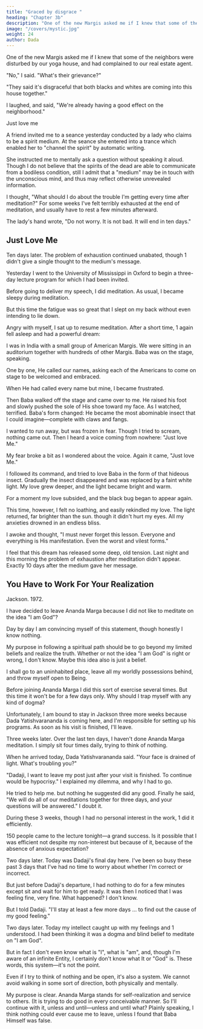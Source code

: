 ```yaml
---
title: "Graced by disgrace "
heading: "Chapter 3b"
description: "One of the new Margis asked me if I knew that some of the neighbors were disturbed by our yoga house, and had complained to our real estate agent"
image: "/covers/mystic.jpg"
weight: 24
author: Dada
---
```



One of the new Margis asked me if I knew that some of the neighbors were disturbed by our yoga house, and had complained to our real estate agent. 

"No," I said. "What's their grievance?" 

"They said it's disgraceful that both blacks and whites are coming into this 
house together." 

I laughed, and said, "We're already having a good effect on the neighborhood." 

Just love me 

A friend invited me to a seance yesterday conducted by a lady who claims  to be a spirit medium. At the seance she entered into a trance which enabled her  to "channel the spirit" by automatic writing. 

She instructed me to mentally ask a question without speaking it aloud. Though I do not believe that the spirits of 
the dead are able to communicate from a bodiless condition, still I admit that a 
"medium" may be in touch with the unconscious mind, and thus may reflect 
otherwise unrevealed information. 

I thought, "What should I do about the trouble I'm getting every time after 
meditation?" For some weeks I've felt terribly exhausted at the end of 
meditation, and usually have to rest a few minutes afterward. 

The lady's hand wrote, "Do not worry. It is not bad. It will end in ten days." 



## Just Love Me 

Ten days later. The problem of exhaustion continued unabated, though 1 didn't give a single thought to the medium's message. 

Yesterday I went to the University of Mississippi in Oxford to begin a three-day lecture program for which I had been invited. 

Before going to deliver my speech, I did meditation. As usual, I became sleepy during meditation. 

But this time the fatigue was so great that I slept on my back without even intending to lie down. 

Angry with myself, I sat up to resume meditation. After a short time, 1 again fell asleep and had a powerful dream: 

I was in India with a small group of American Margis. We were sitting in  an auditorium together with hundreds of other Margis. Baba was on the stage, speaking. 

One by one, He called our names, asking each of the Americans to come on stage to be welcomed and embraced. 

When He had called every name but mine, I became frustrated. 

Then Baba walked off the stage and came over to me. He raised his foot and slowly  pushed the sole of His shoe toward my face. As I watched, terrified. Baba's form changed: He became the most abominable insect that I could imagine—complete with claws and fangs. 

I wanted to run away, but was frozen in fear. Though I tried to scream, nothing came out. Then I heard a voice coming from nowhere: "Just love Me." 

My fear broke a bit as I wondered about the voice. Again it came, "Just love Me." 

I followed its command, and tried to love Baba in the form of that hideous insect. Gradually the insect disappeared and was replaced by a faint 
white light. My love grew deeper, and the light became bright and warm. 

For a moment my love subsided, and the black bug began to appear again.

This time, however, I felt no loathing, and easily rekindled my love. The light returned, far brighter than the sun. though it didn't hurt my eyes. All my anxieties drowned in an endless bliss. 

I awoke and thought, "I must never forget this lesson. Everyone and everything is His manifestation. Even the worst and vilest forms." 

I feel that this dream has released some deep, old tension. Last night and this morning the problem of exhaustion after meditation didn't appear. Exactly 10 days after the medium gave her message. 


## You Have to Work For Your Realization 

<!-- The plan to leave Ananda Marga  -->

Jackson. 1972. 

I have decided to leave Ananda Marga because I did not like to meditate on the idea "I am God"? 

Day by day I am convincing myself of this statement, though honestly I know nothing. 

My purpose in following a spiritual path should be to go beyond my  limited beliefs and realize the truth. Whether or not the idea "I am God" is right or wrong, I don't know. Maybe this idea also is just a belief. 

I shall go to an uninhabited place, leave all my worldly possessions behind, and throw myself open to Being. 

Before joining Ananda Marga I did this sort of exercise several times. But this time it won't be for a few days only. Why 
should I trap myself with any kind of dogma? 

Unfortunately, I am bound to stay in Jackson three more weeks because Dada Yatishvarananda is coming here, and I'm responsible for setting up his 
programs. As soon as his visit is finished, I'll leave. 

Three weeks later. Over the last ten days, I haven't done Ananda Marga meditation. I simply sit four times daily, trying to think of nothing. 

When he arrived today, Dada Yatishvarananda said. "Your face is drained of light. What's troubling you?" 

"Dadaji, I want to leave my post just after your visit is finished. To continue would be hypocrisy." I explained my dilemma, and why I had to go. 

He tried to help me. but nothing he suggested did any good. Finally he 
said, "We will do all of our meditations together for three days, and your 
questions will be answered." I doubt it. 

During these 3 weeks, though I had no personal interest in the work, 1 
did it efficiently. 

150 people came to the lecture tonight—a grand success. Is it possible that I was efficient not despite my non-interest but 
because of it, because of the absence of anxious expectation? 

Two days later. Today was Dadaji's final day here. I've been so busy these past 3 days that I've had no time to worry about whether I'm correct or  incorrect. 

But just before Dadaji's departure, I had nothing to do for a few minutes except sit and wait for him to get ready. It was then I noticed that I was feeling fine, very fine. What happened? I don't know. 

But I told Dadaji. "I'll stay at least a few more days ... to find out the cause of my good feeling." 

Two days later. Today my intellect caught up with my feelings and 1 understood. I had been thinking it was a dogma and blind belief to meditate on "I am God". 

But in fact I don't even know what is "I", what is "am", and, though I'm aware of an infinite Entity, I certainly don't know what It or "God" 
is. These words, this system—it's not the point. 

Even if I try to think of nothing and be open, it's also a system. We cannot avoid walking in some sort of 
direction, both physically and mentally. 

My purpose is clear. Ananda Marga stands for self-realization and service to others. (It is trying to do good in every conceivable manner. So I'll continue with it, unless and until—unless and until what? Plainly speaking, I think nothing could ever cause me to leave, unless I found that Baba Himself was false. 
